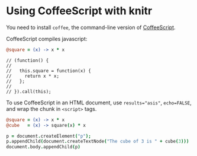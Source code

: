 # Using CoffeeScript with knitr


You need to install `coffee`, the command-line version of [CoffeeScript](http://coffeescript.org/#installation).

CoffeeScript compiles javascript:


```coffee
@square = (x) -> x * x
```

```
// (function() {
// 
//   this.square = function(x) {
//     return x * x;
//   };
// 
// }).call(this);
```


To use CoffeeScript in an HTML document, use `results="asis"`, `echo=FALSE`, and wrap the chunk in `<script>` tags.


```coffee
@square = (x) -> x * x
@cube   = (x) -> square(x) * x
```


```coffee
p = document.createElement("p");
p.appendChild(document.createTextNode("The cube of 3 is " + cube(3)))
document.body.appendChild(p)
```


<script type="text/javascript">
(function() {

  this.square = function(x) {
    return x * x;
  };

  this.cube = function(x) {
    return square(x) * x;
  };

}).call(this);


(function() {
  var p;

  p = document.createElement("p");

  p.appendChild(document.createTextNode("The cube of 3 is " + cube(3)));

  document.body.appendChild(p);

}).call(this);

</script>

